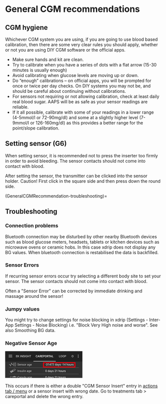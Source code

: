 # General CGM recommendations

## CGM hygiene

Whichever CGM system you are using, if you are going to use blood based
calibration, then there are some very clear rules you should apply,
whether or not you are using DIY CGM software or the official apps.

- Make sure hands and kit are clean.
- Try to calibrate when you have a series of dots with a flat arrow
  (15-30 minutes is usually enough)
- Avoid calibrating when glucose levels are moving up or down.
- Do “enough” calibrations – on official apps, you will be prompted
  for once or twice per day checks. On DIY systems you may not be, and
  should be careful about continuing without calibrations.
- For sensors not requiring or not allowing calibration, check at least daily real blood sugar. AAPS will be as safe as your sensor readings are reliable.
- If it all possible, calibrate with some of your readings in a lower
  range (4-5mmol/l or 72-90mg/dl) and some at a slightly higher level
  (7-9mmol/l or 126-160mg/dl) as this provides a better range for the
  point/slope calibration.

## Setting sensor (G6)

When setting sensor, it is recommended not to press the inserter too
firmly in order to avoid bleeding. The sensor contacts should not come
into contact with blood.

After setting the sensor, the transmitter can be clicked into the sensor
holder. Caution! First click in the square side and then press down the
round side.

(GeneralCGMRecommendation-troubleshooting)=

## Troubleshooting

### Connection problems

Bluetooth connection may be disturbed by other nearby Bluetooth devices
such as blood glucose meters, headsets, tablets or kitchen devices such
as microwave ovens or ceramic hobs. In this case xdrip does not display
any BG values. When bluetooth connection is restabilised the data is
backfilled.

### Sensor Errors

If recurring sensor errors occur try selecting a different body site to
set your sensor. The sensor contacts should not come into contact with
blood.

Often a "Sensor Error" can be corrected by immediate drinking and
massage around the sensor!

### Jumpy values

You might try to change settings for noise blocking in xdrip (Settings -
Inter-App Settings - Noise Blocking) i.e. "Block Very High noise and
worse". See also Smoothing BG
data.

### Negative Sensor Age

![Negative sensor age](../images/Troubleshooting_SensorAge.png)

This occurs if there is either a double "CGM Sensor Insert" entry in
[actions tab / menu](Config-Builder-actions) or a
sensor insert with wrong date. Go to treatments tab \> careportal and
delete the wrong entry.
